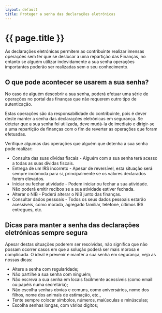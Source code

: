 ```yaml
---
layout: default
title: Proteger a senha das declarações eletrónicas
---
```


# {{ page.title }}

As declarações eletrónicas permitem ao contribuinte realizar imensas operações sem ter que se deslocar a uma repartição das Finanças, no entanto se alguém utilizar indevidamente a sua senha operações importantes poderão ser realizadas sem o seu conhecimento.

## O que pode acontecer se usarem a sua senha?
No caso de alguém descobrir a sua senha, poderá efetuar uma série de operações no portal das finanças que não requerem outro tipo de autenticação.

Estas operações são da responsabilidade do contribuinte, pois é dever deste manter a senha das declarações eletrónicas em segurança. Se detetar que a sua senha foi utilizada, deve mudá-la de imediato e dirigir-se a uma repartição de finanças com o fim de reverter as operações que foram efetuadas.

Verifique algumas das operações que alguém que detenha a sua senha pode realizar:

* Consulta das suas dívidas fiscais - Alguém com a sua senha terá acesso a todas as suas dívidas fiscais.
* Entrega de um IRS incorreto - Apesar de reversível, esta situação será sempre incómoda para si, principalmente se os valores declarados forem elevados.
* Iniciar ou fechar atividade - Podem iniciar ou fechar a sua atividade. Não poderá emitir recibos se a sua atividade estiver fechada.
* Alterar o NIB - Poderá alterar o NIB junto das finanças.
* Consultar dados pessoais - Todos os seus dados pessoais estarão acessíveis, como morada, agregado familiar, telefone, últimos IRS entregues, etc.

## Dicas para manter a senha das declarações eletrónicas sempre segura
Apesar destas situações poderem ser resolvidas, não significa que não possam ocorrer casos em que a solução poderá ser mais morosa e complicada. O ideal é prevenir e manter a sua senha em segurança, veja as nossas dicas:

* Altere a senha com regularidade;
* Não partilhe a sua senha com ninguém;
* Não escreva a sua senha em locais facilmente acessíveis (como email ou papéis numa secretária);
* Não escolha senhas obvias e comuns, como aniversários, nome dos filhos, nome dos animais de estimação, etc.,
* Tente sempre colocar símbolos, números, maiúsculas e minúsculas;
* Escolha senhas longas, com vários dígitos;
